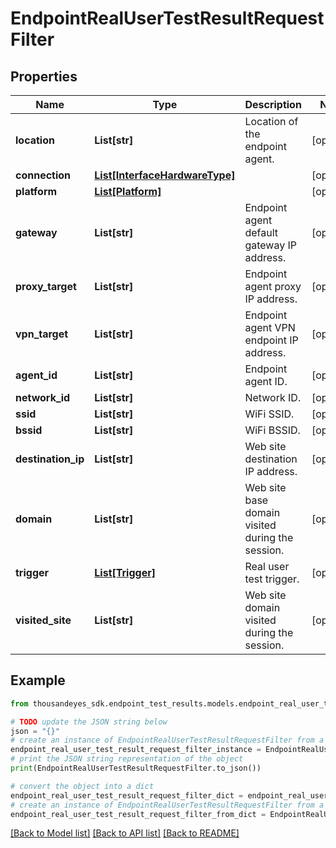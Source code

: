 # EndpointRealUserTestResultRequestFilter


## Properties

Name | Type | Description | Notes
------------ | ------------- | ------------- | -------------
**location** | **List[str]** | Location of the endpoint agent. | [optional] 
**connection** | [**List[InterfaceHardwareType]**](InterfaceHardwareType.md) |  | [optional] 
**platform** | [**List[Platform]**](Platform.md) |  | [optional] 
**gateway** | **List[str]** | Endpoint agent default gateway IP address. | [optional] 
**proxy_target** | **List[str]** | Endpoint agent proxy IP address. | [optional] 
**vpn_target** | **List[str]** | Endpoint agent VPN endpoint IP address. | [optional] 
**agent_id** | **List[str]** | Endpoint agent ID. | [optional] 
**network_id** | **List[str]** | Network ID. | [optional] 
**ssid** | **List[str]** | WiFi SSID. | [optional] 
**bssid** | **List[str]** | WiFi BSSID. | [optional] 
**destination_ip** | **List[str]** | Web site destination IP address. | [optional] 
**domain** | **List[str]** | Web site base domain visited during the session. | [optional] 
**trigger** | [**List[Trigger]**](Trigger.md) | Real user test trigger. | [optional] 
**visited_site** | **List[str]** | Web site domain visited during the session. | [optional] 

## Example

```python
from thousandeyes_sdk.endpoint_test_results.models.endpoint_real_user_test_result_request_filter import EndpointRealUserTestResultRequestFilter

# TODO update the JSON string below
json = "{}"
# create an instance of EndpointRealUserTestResultRequestFilter from a JSON string
endpoint_real_user_test_result_request_filter_instance = EndpointRealUserTestResultRequestFilter.from_json(json)
# print the JSON string representation of the object
print(EndpointRealUserTestResultRequestFilter.to_json())

# convert the object into a dict
endpoint_real_user_test_result_request_filter_dict = endpoint_real_user_test_result_request_filter_instance.to_dict()
# create an instance of EndpointRealUserTestResultRequestFilter from a dict
endpoint_real_user_test_result_request_filter_from_dict = EndpointRealUserTestResultRequestFilter.from_dict(endpoint_real_user_test_result_request_filter_dict)
```
[[Back to Model list]](../README.md#documentation-for-models) [[Back to API list]](../README.md#documentation-for-api-endpoints) [[Back to README]](../README.md)


